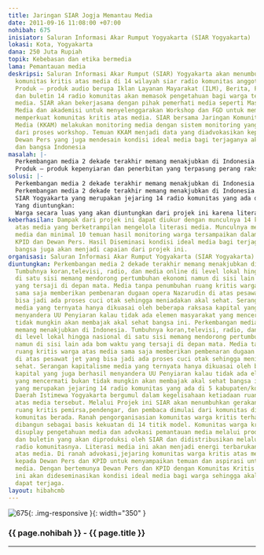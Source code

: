 ```yaml
---
title: Jaringan SIAR Jogja Memantau Media
date: 2011-09-16 11:08:00 +07:00
nohibah: 675
inisiator: Saluran Informasi Akar Rumput Yogyakarta (SIAR Yogyakarta)
lokasi: Kota, Yogyakarta
dana: 250 Juta Rupiah
topik: Kebebasan dan etika bermedia
lama: Pemantauan media
deskripsi: Saluran Informasi Akar Rumput (SIAR) Yogyakarta akan menumbuhkan jaringan
  komunitas kritis atas media di 14 wilayah siar radio komunitas anggota SIAR. Melalui
  Produk – produk audio berupa Iklan Layanan Mayarakat (ILM), Berita, Feature, Talkshow,
  dan buletin 14 radio komunitas akan memasok pengetahuan bagi warga terkait literasi
  media. SIAR akan bekerjasama dengan pihak pemerhati media seperti Masyarakat Peduli
  Media dan akademisi untuk menyelenggarakan Workshop dan FGD untuk memperkaya dan
  memperkuat komunitas kritis atas media. SIAR bersama Jaringan Komunitas Kritis Atas
  Media (KKAM) melakukan monitoring media dengan sistem monitoring yang diinisiasi
  dari proses workshop. Temuan KKAM menjadi data yang diadvokasikan kepada KPID dan
  Dewan Pers yang juga mendesain kondisi ideal media bagi terjaganya akal sehat warga
  dan bangsa Indonesia
masalah: |-
  Perkembangan media 2 dekade terakhir memang menakjubkan di Indonesia. Tumbuhnya koran,televisi, radio, dan media online di level lokal hingga nasional di satu sisi memang mendorong pertumbuhan ekonomi namun di sisi lain ada bom waktu yang tersaji di depan mata. Media tanpa penumbuhan ruang kritis warga atas media sama saja memberikan pembenaran dugaan opera Nazarudin di atas pesawat jet yang bisa jadi ada proses cuci otak sehingga meniadakan akal sehat. Serangan kapitalisme media yang ternyata hanya dikuasai oleh beberapa raksasa kapital yang juga berhasil menyandera UU Penyiaran kalau tidak ada elemen masyarakat yang mencermati bukan tidak mungkin akan membajak akal sehat bangsa ini.
  Produk – produk kepenyiaran dan penerbitan yang terpasung perang raksasa kapitalisme telah menguasai keseharian bangsa ini tanpa memberikan nafas segar bagi tumbuhnya ruang kritis terhadap media itu sendiri. KPI dan Dewan Pers sebagai lembaga negara independen-pun sama seperti produk regulasi hasil kompromi politik yang tidak jauh dari aroma rebutan raksasa kapital. Tiap detik tayangan dan terbitan media selalu dihela oleh nafas juragan. Target rating tinggi yang dapat memanggil serangan iklan komersil jadi panglima. Seluruh sajian tayangan melulu berkiblat pada ukuran target iklan. Konfigurasi tidak sehat perang media menghantui pendidikan karakter bangsa. Pertanyaan kritis yang muncul kemudian adalah : dimanakah si kerdil akal sehat kini berada?
solusi: |-
  Perkembangan media 2 dekade terakhir memang menakjubkan di Indonesia. Tumbuhnya koran,televisi, radio, dan media online di level lokal hingga nasional di satu sisi memang mendorong pertumbuhan ekonomi namun di sisi lain ada bom waktu yang tersaji di depan mata. Media tanpa penumbuhan ruang kritis warga atas media sama saja memberikan pembenaran dugaan opera Nazarudin di atas pesawat jet yang bisa jadi ada proses cuci otak sehingga meniadakan akal sehat. Serangan kapitalisme media yang ternyata hanya dikuasai oleh beberapa raksasa kapital yang juga berhasil menyandera UU Penyiaran kalau tidak ada elemen masyarakat yang mencermati bukan tidak mungkin akan membajak akal sehat bangsa ini.
  Perkembangan media 2 dekade terakhir memang menakjubkan di Indonesia. Tumbuhnya koran,televisi, radio, dan media online di level lokal hingga nasional di satu sisi memang mendorong pertumbuhan ekonomi namun di sisi lain ada bom waktu yang tersaji di depan mata. Media tanpa penumbuhan ruang kritis warga atas media sama saja memberikan pembenaran dugaan opera Nazarudin di atas pesawat jet yang bisa jadi ada proses cuci otak sehingga meniadakan akal sehat. Serangan kapitalisme media yang ternyata hanya dikuasai oleh beberapa raksasa kapital yang juga berhasil menyandera UU Penyiaran kalau tidak ada elemen masyarakat yang mencermati bukan tidak mungkin akan membajak akal sehat bangsa ini.
  SIAR Yogyakarta yang merupakan jejaring 14 radio komunitas yang ada di 5 kabupaten/kota di Propinsi Daerah Istimewa Yogyakarta bergumul dalam kegelisahaan ketiadaan ruang kritis warga atas media tersebut. Melalui Projek ini SIAR akan menumbuhkan gerakan pembangunan ruang kritis pemirsa,pendengar, dan pembaca dimulai dari komunitas dimana tiap radio komunitas berada. Ranah pengorganisasian komunitas warga kritis terhadap media akan dibangun sebagai basis kekuatan di 14 titik model. Komunitas warga kritis ini akan disuplay pengetahuan media dan advokasi pemantauan media melalui produk-produk audio dan buletin yang akan diproduksi oleh SIAR dan didistribusikan melalui jaringan radio komunitasnya. Literasi media ini akan menjadi energi terbarukan ruang kritis atas media. Di ranah advokasi,jejaring komunitas warga kritis atas media akan dipertemukan kepada Dewan Pers dan KPID untuk menyampaikan temuan dan aspirasi untuk monitoring media. Dengan bertemunya Dewan Pers dan KPID dengan Komunitas Kritis atas Media ini akan dideseminasikan kondisi ideal media bagi warga sehingga akal sehat bangsa dapat terjaga.
  Yang diuntungkan:
  Warga secara luas yang akan diuntungkan dari projek ini karena literasi media di warga akan meningkat dan budaya penumbuhan ruang kritis atas media akan terbangun dengan inisiasi oleh projek ini. KPID dan Dewan Pers akan mendapatkan mitra strategis yakni munculnya semakin banyak komunitas kritis atas media.SIAR sebagai jaringan radio komunitas di DIY juga akan memperoleh keuntungan dalam hal penguatan eksistensi bermedia komunitas.
keberhasilan: Dampak dari projek ini dapat diukur dengan munculnya 14 komunitas kritis
  atas media yang berketrampilan mengelola literasi media. Munculnya mekanisme monitoring
  media dan minimal 10 temuan hasil monitoring warga tersampaikan dalam audiensi dengan
  KPID dan Dewan Pers. Hasil Diseminasi kondisi ideal media bagi terjaganya akal sehat
  bangsa juga akan menjadi capaian dari projek ini.
organisasi: Saluran Informasi Akar Rumput Yogyakarta (SIAR Yogyakarta)
diuntungkan: Perkembangan media 2 dekade terakhir memang menakjubkan di Indonesia.
  Tumbuhnya koran,televisi, radio, dan media online di level lokal hingga nasional
  di satu sisi memang mendorong pertumbuhan ekonomi namun di sisi lain ada bom waktu
  yang tersaji di depan mata. Media tanpa penumbuhan ruang kritis warga atas media
  sama saja memberikan pembenaran dugaan opera Nazarudin di atas pesawat jet yang
  bisa jadi ada proses cuci otak sehingga meniadakan akal sehat. Serangan kapitalisme
  media yang ternyata hanya dikuasai oleh beberapa raksasa kapital yang juga berhasil
  menyandera UU Penyiaran kalau tidak ada elemen masyarakat yang mencermati bukan
  tidak mungkin akan membajak akal sehat bangsa ini. Perkembangan media 2 dekade terakhir
  memang menakjubkan di Indonesia. Tumbuhnya koran,televisi, radio, dan media online
  di level lokal hingga nasional di satu sisi memang mendorong pertumbuhan ekonomi
  namun di sisi lain ada bom waktu yang tersaji di depan mata. Media tanpa penumbuhan
  ruang kritis warga atas media sama saja memberikan pembenaran dugaan opera Nazarudin
  di atas pesawat jet yang bisa jadi ada proses cuci otak sehingga meniadakan akal
  sehat. Serangan kapitalisme media yang ternyata hanya dikuasai oleh beberapa raksasa
  kapital yang juga berhasil menyandera UU Penyiaran kalau tidak ada elemen masyarakat
  yang mencermati bukan tidak mungkin akan membajak akal sehat bangsa ini. SIAR Yogyakarta
  yang merupakan jejaring 14 radio komunitas yang ada di 5 kabupaten/kota di Propinsi
  Daerah Istimewa Yogyakarta bergumul dalam kegelisahaan ketiadaan ruang kritis warga
  atas media tersebut. Melalui Projek ini SIAR akan menumbuhkan gerakan pembangunan
  ruang kritis pemirsa,pendengar, dan pembaca dimulai dari komunitas dimana tiap radio
  komunitas berada. Ranah pengorganisasian komunitas warga kritis terhadap media akan
  dibangun sebagai basis kekuatan di 14 titik model. Komunitas warga kritis ini akan
  disuplay pengetahuan media dan advokasi pemantauan media melalui produk-produk audio
  dan buletin yang akan diproduksi oleh SIAR dan didistribusikan melalui jaringan
  radio komunitasnya. Literasi media ini akan menjadi energi terbarukan ruang kritis
  atas media. Di ranah advokasi,jejaring komunitas warga kritis atas media akan dipertemukan
  kepada Dewan Pers dan KPID untuk menyampaikan temuan dan aspirasi untuk monitoring
  media. Dengan bertemunya Dewan Pers dan KPID dengan Komunitas Kritis atas Media
  ini akan dideseminasikan kondisi ideal media bagi warga sehingga akal sehat bangsa
  dapat terjaga.
layout: hibahcmb
---
```


![675](/static/img/hibahcmb/675.png){: .img-responsive }{: width="350" }

### {{ page.nohibah }} - {{ page.title }}

---
